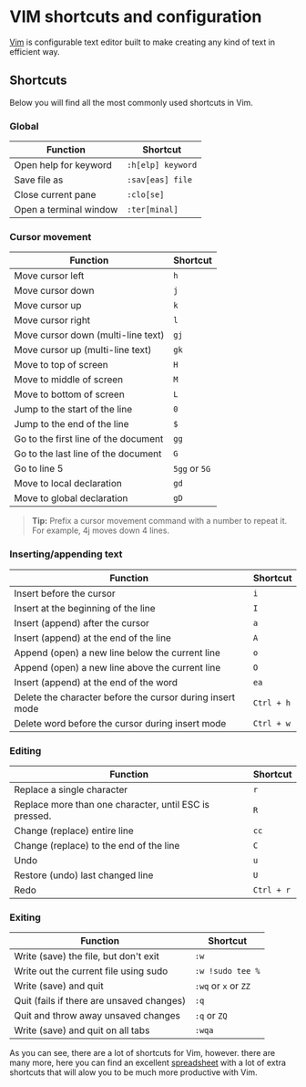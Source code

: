 # VIM shortcuts and configuration

[Vim](https://www.vim.org/) is configurable text editor built to make creating any kind of text in efficient way.

## Shortcuts

Below you will find all the most commonly used shortcuts in Vim.

### Global

| Function                    | Shortcut                         |
| --------------------------- | -------------------------------- |
| Open help for keyword       | `:h[elp] keyword`                |
| Save file as                | `:sav[eas] file`                 |
| Close current pane          | `:clo[se]`                       |
| Open a terminal window      | `:ter[minal]`                    |

### Cursor movement

| Function                             | Shortcut      |
| ------------------------------------ | ------------- |
| Move cursor left                     | `h`           |
| Move cursor down                     | `j`           |
| Move cursor up                       | `k`           |
| Move cursor right                    | `l`           |
| Move cursor down (multi-line text)   | `gj`          |
| Move cursor up (multi-line text)     | `gk`          |
| Move to top of screen                | `H`           |
| Move to middle of screen             | `M`           |
| Move to bottom of screen             | `L`           |
| Jump to the start of the line        | `0`           |
| Jump to the end of the line          | `$`           |
| Go to the first line of the document | `gg`          |
| Go to the last line of the document  | `G`           |
| Go to line 5                         | `5gg` or `5G` |
| Move to local declaration            | `gd`          |
| Move to global declaration           | `gD`          |

> **Tip:** Prefix a cursor movement command with a number to repeat it. For example, 4j moves down 4 lines.

### Inserting/appending text

| Function                                                  | Shortcut      |
| --------------------------------------------------------- | ------------- |
| Insert before the cursor                                  | `i`           |
| Insert at the beginning of the line                       | `I`           |
| Insert (append) after the cursor                          | `a`           |
| Insert (append) at the end of the line                    | `A`           |
| Append (open) a new line below the current line           | `o`           |
| Append (open) a new line above the current line           | `O`           |
| Insert (append) at the end of the word                    | `ea`          |
| Delete the character before the cursor during insert mode | `Ctrl + h`    |
| Delete word before the cursor during insert mode          | `Ctrl + w`    |

### Editing

| Function                                                  | Shortcut      |
| --------------------------------------------------------- | ------------- |
| Replace a single character                                | `r`           |
| Replace more than one character, until ESC is pressed.    | `R`           |
| Change (replace) entire line                              | `cc`          |
| Change (replace) to the end of the line                   | `C`           |
| Undo                                                      | `u`           |
| Restore (undo) last changed line                          | `U`           |
| Redo                                                      | `Ctrl + r`    |

### Exiting

| Function                                                  | Shortcut             |
| --------------------------------------------------------- | -------------------- |
| Write (save) the file, but don't exit                     | `:w`                 |
| Write out the current file using sudo                     | `:w !sudo tee %`     |
| Write (save) and quit                                     | `:wq` or `x` or `ZZ` |
| Quit (fails if there are unsaved changes)                 | `:q`                 |
| Quit and throw away unsaved changes                       | `:q` or `ZQ`         |
| Write (save) and quit on all tabs                         | `:wqa`               |

As you can see, there are a lot of shortcuts for Vim, however. there are many more, here you can find an excellent [spreadsheet](https://vim.rtorr.com/) with a lot of extra shortcuts that will alow you to be much more productive with Vim.

